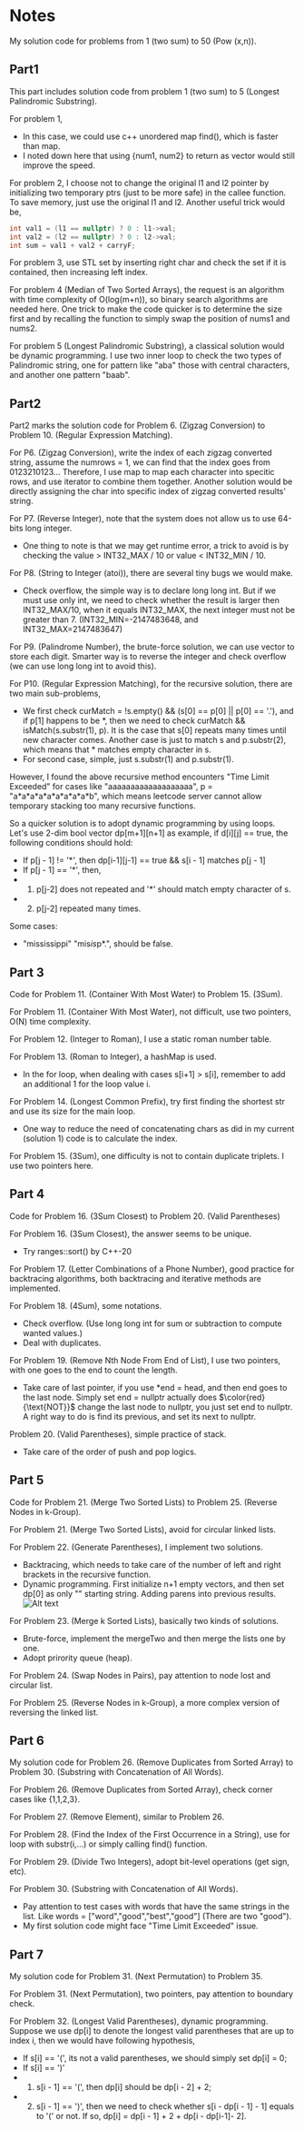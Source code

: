 # Notes
My solution code for problems from 1 (two sum) to 50 (Pow (x,n)).

## Part1
This part includes solution code from problem 1 (two sum) to 5 (Longest Palindromic Substring).

For problem 1, 

- In this case, we could use c++ unordered map find(), which is faster than map.
- I noted down here that using {num1, num2} to return as vector would still improve the speed.

For problem 2, I choose not to change the original l1 and l2 pointer by initializing two temporary ptrs (just to be more safe) in the callee function. To save memory, just use the original l1 and l2. Another useful trick would be,

```c++
int val1 = (l1 == nullptr) ? 0 : l1->val;
int val2 = (l2 == nullptr) ? 0 : l2->val;
int sum = val1 + val2 + carryF;
```

For problem 3, use STL set by inserting right char and check the set if it is contained, then increasing left index.

For problem 4 (Median of Two Sorted Arrays), the request is an algorithm with time complexity of O(log(m+n)), so binary search algorithms are needed here. One trick to make the code quicker is to determine the size first and by recalling the function to simply swap the position of nums1 and nums2.

For problem 5 (Longest Palindromic Substring), a classical solution would be dynamic programming. I use two inner loop to check the two types of Palindromic string, one for pattern like \"aba\" those with central characters, and another one pattern "baab".


## Part2
Part2 marks the solution code for Problem 6. (Zigzag Conversion) to Problem 10. (Regular Expression Matching).

For P6. (Zigzag Conversion), write the index of each zigzag converted string, assume the numrows = 1, we can find that the index goes from 0123210123... Therefore, I use map to map each character into specitic rows, and use iterator to combine them together. Another solution would be directly assigning the char into specific index of zigzag converted results' string.

For P7. (Reverse Integer), note that the system does not allow us to use 64-bits long integer.
- One thing to note is that we may get runtime error, a trick to avoid is by checking the value > INT32_MAX / 10 or value < INT32_MIN / 10.

For P8. (String to Integer (atoi)), there are several tiny bugs we would make.
- Check overflow, the simple way is to declare long long int. But if we must use only int, we need to check whether the result is larger then INT32_MAX/10, when it equals INT32_MAX, the next integer must not be greater than 7. (INT32_MIN=-2147483648, and INT32_MAX=2147483647)

For P9. (Palindrome Number), the brute-force solution, we can use vector to store each digit. Smarter way is to reverse the integer and check overflow (we can use long long int to avoid this).

For P10. (Regular Expression Matching), for the recursive solution, there are two main sub-problems,
- We first check curMatch = !s.empty() && (s[0] == p[0] || p[0] == '.'), and if p[1] happens to be \*, then we need to check curMatch && isMatch(s.substr(1), p). It is the case that s[0] repeats many times until new character comes. Another case is just to match s and p.substr(2), which means that \* matches empty character in s.
- For second case, simple, just s.substr(1) and p.substr(1).

However, I found the above recursive method encounters "Time Limit Exceeded" for cases like "aaaaaaaaaaaaaaaaaaa", p = "a\*a\*a\*a\*a\*a\*a\*a\*a\*b", which means leetcode server cannot allow temporary stacking too many recursive functions. 

So a quicker solution is to adopt dynamic programming by using loops. Let's use 2-dim bool vector dp[m+1][n+1] as example, if d[i][j] == true, the following conditions should hold:
- If p[j - 1] != '*', then dp[i-1][j-1] == true && s[i - 1] matches p[j - 1]
- If p[j - 1] == '*', then,
- 1. p[j-2] does not repeated and '*' should match empty character of s.
- 2. p[j-2] repeated many times.

Some cases:
- "mississippi" "mis*is*p*.", should be false.

## Part 3

Code for Problem 11. (Container With Most Water) to Problem 15. (3Sum).

For Problem 11. (Container With Most Water), not difficult, use two pointers, O(N) time complexity. 

For Problem 12. (Integer to Roman), I use a static roman number table.

For Problem 13. (Roman to Integer), a hashMap is used. 
- In the for loop, when dealing with cases s[i+1] > s[i], remember to add an additional 1 for the loop value i.

For Problem 14. (Longest Common Prefix), try first finding the shortest str and use its size for the main loop.
- One way to reduce the need of concatenating chars as did in my current (solution 1) code is to calculate the index.

For Problem 15. (3Sum), one difficulty is not to contain duplicate triplets. I use two pointers here.


## Part 4
Code for Problem 16. (3Sum Closest) to Problem 20. (Valid Parentheses)

For Problem 16. (3Sum Closest), the answer seems to be unique. 
- Try ranges::sort() by C++-20

For Problem 17. (Letter Combinations of a Phone Number), good practice for backtracing algorithms, both backtracing and iterative methods are implemented.

For Problem 18. (4Sum), some notations.
- Check overflow. (Use long long int for sum or subtraction to compute wanted values.)
- Deal with duplicates. 

For Problem 19. (Remove Nth Node From End of List), I use two pointers, with one goes to the end to count the length.
- Take care of last pointer, if you use *end = head, and then end goes to the last node. Simply set end = nullptr actually does $\color{red}{\text{NOT}}$ change the last node to nullptr, you just set end to nullptr. A right way to do is find its previous, and set its next to nullptr.

Problem 20. (Valid Parentheses), simple practice of stack.
- Take care of the order of push and pop logics.

## Part 5
Code for Problem 21. (Merge Two Sorted Lists) to Problem 25. (Reverse Nodes in k-Group).

For Problem 21. (Merge Two Sorted Lists), avoid for circular linked lists.

For Problem 22. (Generate Parentheses), I implement two solutions.
- Backtracing, which needs to take care of the number of left and right brackets in the recursive function.
- Dynamic programming. First initialize n+1 empty vectors, and then set dp[0] as only "" starting string. Adding parens into previous results.
![Alt text](./images/image1_886b4ee203.png "a title")

For Problem 23. (Merge k Sorted Lists), basically two kinds of solutions.
- Brute-force, implement the mergeTwo and then merge the lists one by one.
- Adopt prirority queue (heap). 

For Problem 24. (Swap Nodes in Pairs), pay attention to node lost and circular list.

For Problem 25. (Reverse Nodes in k-Group), a more complex version of reversing the linked list.

## Part 6
My solution code for Problem 26. (Remove Duplicates from Sorted Array) to Problem 30. (Substring with Concatenation of All Words).

For Problem 26. (Remove Duplicates from Sorted Array), check corner cases like {1,1,2,3}.

For Problem 27. (Remove Element), similar to Problem 26.

For Problem 28. (Find the Index of the First Occurrence in a String), use for loop with substr(i,...) or simply calling find() function.

For Problem 29. (Divide Two Integers), adopt bit-level operations (get sign, etc). 

For Problem 30. (Substring with Concatenation of All Words).
- Pay attention to test cases with words that have the same strings in the list. Like words = ["word","good","best","good"] (There are two "good").
- My first solution code might face "Time Limit Exceeded" issue. 

## Part 7
My solution code for Problem 31. (Next Permutation) to Problem 35.

For Problem 31. (Next Permutation), two pointers, pay attention to boundary check.

For Problem 32. (Longest Valid Parentheses), dynamic programming. Suppose we use dp[i] to denote the longest valid parentheses that are up to index i, then we would have following hypothesis,
- If s[i] == \'(\', its not a valid parentheses, we should simply set dp[i] = 0;
- If s[i] == ')'
- 1. s[i - 1] == '(', then dp[i] should be dp[i - 2] + 2;
- 2. s[i - 1] == ')', then we need to check whether s[i - dp[i - 1] - 1] equals to '(' or not. If so, dp[i] = dp[i - 1] + 2 + dp[i - dp[i-1]- 2].


